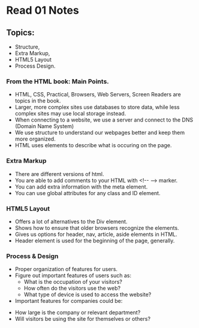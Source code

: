 # Read 01 Notes

## Topics:
* Structure, 
* Extra Markup, 
* HTML5 Layout 
* Process Design. 

### From the HTML book: Main Points.
  - HTML, CSS, Practical, Browsers, Web Servers, Screen Readers are topics in the book.
  - Larger, more complex sites use databases to store data, while less complex sites may use local storage instead.
  - When connecting to a website, we use a server and connect to the DNS (Domain Name System)
  - We use structure to understand our webpages better and keep them more organized.
  - HTML uses elements to describe what is occuring on the page.
### Extra Markup
  - There are different versions of html.
  - You are able to add comments to your HTML with \<!-- --> marker.
  - You can add extra information with the meta element.
  - You can use global attributes for any class and ID element.
### HTML5 Layout
  - Offers a lot of alternatives to the Div element.
  - Shows how to ensure that older browsers recognize the elements.
  - Gives us options for header, nav, article, aside elements in HTML.
  - Header element is used for the beginning of the page, generally.
### Process & Design
  - Proper organization of features for users.
  - Figure out important features of users such as:
    * What is the occupation of your visitors?
    * How often do the visitors use the web?
    * What type of device is used to access the website?
  - Important features for companies could be: 
   * How large is the company or relevant department?
   * Will visitors be using the site for themselves or others?

